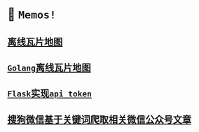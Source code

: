 # :memo: `Memos!`

## [离线瓦片地图](./offline_tileserver)

## [`Golang`离线瓦片地图](./go_offline_tileserver)

## [`Flask`实现`api token`](./redis_token)

## [搜狗微信基于关键词爬取相关微信公众号文章](./wechat_spider)